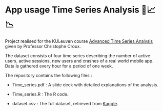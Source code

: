 # App usage Time Series Analysis   📱📈📉


Project realised for the KULeuven course [Advanced Time Series Analysis](https://onderwijsaanbod.kuleuven.be/syllabi/e/D0M63BE.htm#activetab=doelstellingen_idp133344) given by Professor Christophe Croux.

The dataset consists of four time series describing the number of active users, active sessions, new users and crashes of a real world mobile app. Data is gathered every hour for a period of one week. 


The repository contains the following files :

* Time_series.pdf : A slide deck with detailed explanations of the analysis.

* Time_series.R :  The R code.

* dataset.csv : The full dataset, retrieved from  [Kaggle](https://www.kaggle.com/wolfgangb33r/usercount).
